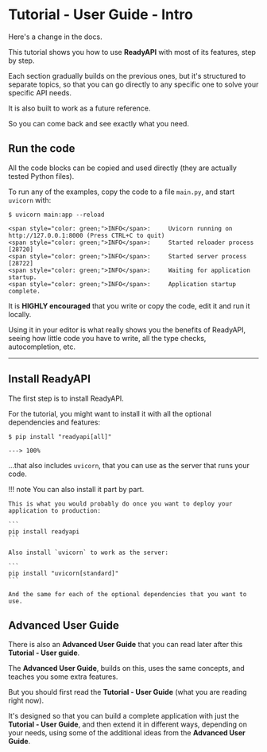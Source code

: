 # Tutorial - User Guide - Intro

Here's a change in the docs.

This tutorial shows you how to use **ReadyAPI** with most of its features, step by step.

Each section gradually builds on the previous ones, but it's structured to separate topics, so that you can go directly to any specific one to solve your specific API needs.

It is also built to work as a future reference.

So you can come back and see exactly what you need.

## Run the code

All the code blocks can be copied and used directly (they are actually tested Python files).

To run any of the examples, copy the code to a file `main.py`, and start `uvicorn` with:

<div class="termy">

```console
$ uvicorn main:app --reload

<span style="color: green;">INFO</span>:     Uvicorn running on http://127.0.0.1:8000 (Press CTRL+C to quit)
<span style="color: green;">INFO</span>:     Started reloader process [28720]
<span style="color: green;">INFO</span>:     Started server process [28722]
<span style="color: green;">INFO</span>:     Waiting for application startup.
<span style="color: green;">INFO</span>:     Application startup complete.
```

</div>

It is **HIGHLY encouraged** that you write or copy the code, edit it and run it locally.

Using it in your editor is what really shows you the benefits of ReadyAPI, seeing how little code you have to write, all the type checks, autocompletion, etc.

---

## Install ReadyAPI

The first step is to install ReadyAPI.

For the tutorial, you might want to install it with all the optional dependencies and features:

<div class="termy">

```console
$ pip install "readyapi[all]"

---> 100%
```

</div>

...that also includes `uvicorn`, that you can use as the server that runs your code.

!!! note
You can also install it part by part.

    This is what you would probably do once you want to deploy your application to production:

    ```
    pip install readyapi
    ```

    Also install `uvicorn` to work as the server:

    ```
    pip install "uvicorn[standard]"
    ```

    And the same for each of the optional dependencies that you want to use.

## Advanced User Guide

There is also an **Advanced User Guide** that you can read later after this **Tutorial - User guide**.

The **Advanced User Guide**, builds on this, uses the same concepts, and teaches you some extra features.

But you should first read the **Tutorial - User Guide** (what you are reading right now).

It's designed so that you can build a complete application with just the **Tutorial - User Guide**, and then extend it in different ways, depending on your needs, using some of the additional ideas from the **Advanced User Guide**.
